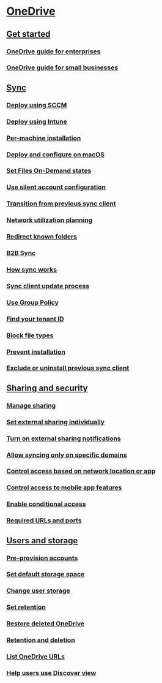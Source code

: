 ﻿  

# [OneDrive](onedrive.md)
## [Get started]()
### [OneDrive guide for enterprises](plan-onedrive-enterprise.md)
### [OneDrive guide for small businesses](One-Drive-Quickstart-Small-Business.md)
## [Sync](one-drive-sync.md)
### [Deploy using SCCM](deploy-on-windows.md)
### [Deploy using Intune](deploy-intune.md)
### [Per-machine installation](per-machine-installation.md)
### [Deploy and configure on macOS](deploy-and-configure-on-macos.md)
### [Set Files On-Demand states](files-on-demand-mac.md)
### [Use silent account configuration](use-silent-account-configuration.md)
### [Transition from previous sync client](transition-from-previous-sync-client.md)
### [Network utilization planning](network-utilization-planning.md)
### [Redirect known folders](redirect-known-folders.md)
### [B2B Sync](b2b-sync.md)
### [How sync works](sync-process.md)
### [Sync client update process](sync-client-update-process.md)
### [Use Group Policy](use-group-policy.md)
### [Find your tenant ID](find-your-office-365-tenant-id.md)
### [Block file types](block-file-types.md)
### [Prevent installation](prevent-installation.md)
### [Exclude or uninstall previous sync client](exclude-or-uninstall-previous-sync-client.md)
## [Sharing and security]()
### [Manage sharing](manage-sharing.md)
### [Set external sharing individually](user-external-sharing-settings.md)
### [Turn on external sharing notifications](turn-on-external-sharing-notifications.md)
### [Allow syncing only on specific domains](allow-syncing-only-on-specific-domains.md)
### [Control access based on network location or app](control-access-based-on-network-location-or-app.md)
### [Control access to mobile app features](control-access-to-mobile-app-features.md)
### [Enable conditional access](enable-conditional-access.md)
### [Required URLs and ports](required-urls-and-ports.md)
## [Users and storage]()
### [Pre-provision accounts](pre-provision-accounts.md)
### [Set default storage space](set-default-storage-space.md)
### [Change user storage](change-user-storage.md)
### [Set retention](set-retention.md)
### [Restore deleted OneDrive](restore-deleted-onedrive.md)
### [Retention and deletion](retention-and-deletion.md)
### [List OneDrive URLs](list-onedrive-urls.md)
### [Help users use Discover view](help-users-use-discover-view.md)

